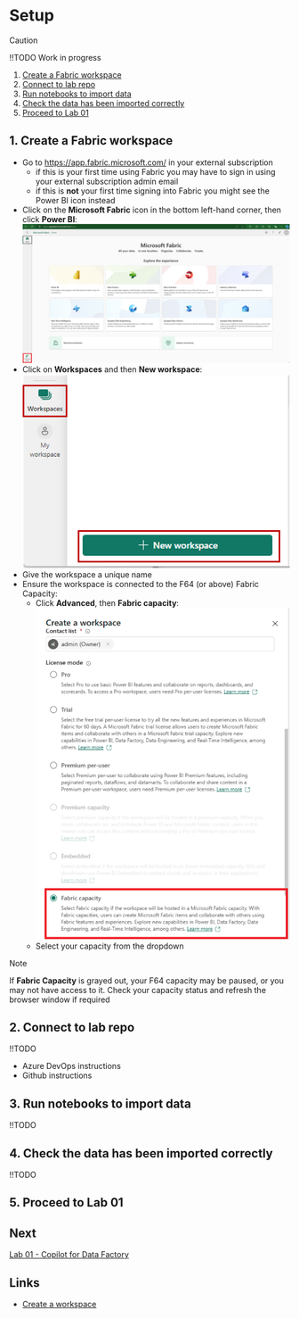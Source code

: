 # Setup

> [!CAUTION]
> !!TODO Work in progress

1. [Create a Fabric workspace](#1-create-a-fabric-workspace)
2. [Connect to lab repo](#2-connect-to-lab-repo)
3. [Run notebooks to import data](#3-run-notebooks-to-import-data)
4. [Check the data has been imported correctly](#4-check-the-data-has-been-imported-correctly)
5. [Proceed to Lab 01](#5-proceed-to-lab-01)

## 1. Create a Fabric workspace
- Go to https://app.fabric.microsoft.com/ in your external subscription
  - if this is your first time using Fabric you may have to sign in using your external subscription admin email
  - if this is **not** your first time signing into Fabric you might see the Power BI icon instead
- Click on the **Microsoft Fabric** icon in the bottom left-hand corner, then click **Power BI**:
![Fabric Home](/images/fabrichome.png)
- Click on **Workspaces** and then **New workspace**:
![New workspace](/images/newworkspace.png)
- Give the workspace a unique name
- Ensure the workspace is connected to the F64 (or above) Fabric Capacity:
  - Click **Advanced**, then **Fabric capacity**:
![Fabric Capacity](/images/fabriccapacity.png)
  - Select your capacity from the dropdown

> [!NOTE]
> If **Fabric Capacity** is grayed out, your F64 capacity may be paused, or you may not have access to it.  Check your capacity status and refresh the browser window if required

## 2. Connect to lab repo
!!TODO
- Azure DevOps instructions
- Github instructions

## 3. Run notebooks to import data
!!TODO

## 4. Check the data has been imported correctly
!!TODO

## 5. Proceed to Lab 01


## Next
[Lab 01 - Copilot for Data Factory](/labs/lab01/lab01.md)


## Links
- [Create a workspace](https://learn.microsoft.com/en-us/fabric/get-started/create-workspaces)